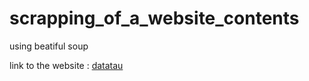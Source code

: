 # scrapping_of_a_website_contents
using beatiful soup

link to the website : [datatau](https://www.datatau.com/)
